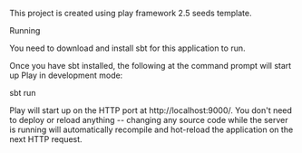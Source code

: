 This project is created using play framework 2.5 seeds template.

Running

You need to download and install sbt for this application to run.

Once you have sbt installed, the following at the command prompt will start up Play in development mode:

sbt run

Play will start up on the HTTP port at http://localhost:9000/. You don't need to deploy or reload anything -- changing any source code while the server is running will 
automatically recompile and hot-reload the application on the next HTTP request.

